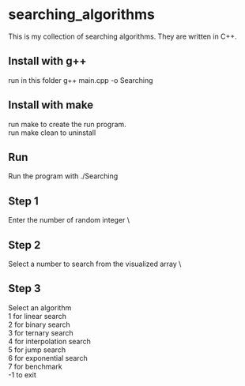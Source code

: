 # searching_algorithms
This is my collection of searching algorithms. They are written in C++.

## Install with g++
run in this folder g++ main.cpp -o Searching

## Install with make 
run make to create the run program. \
run make clean to uninstall

## Run
Run the program with ./Searching

## Step 1 
Enter the number of random integer \

## Step 2
Select a number to search from the visualized array \

## Step 3
Select an algorithm \
1 for linear search \
2 for binary search \
3 for ternary search \
4 for interpolation search \
5 for jump search \
6 for exponential search \
7 for benchmark \
-1 to exit


